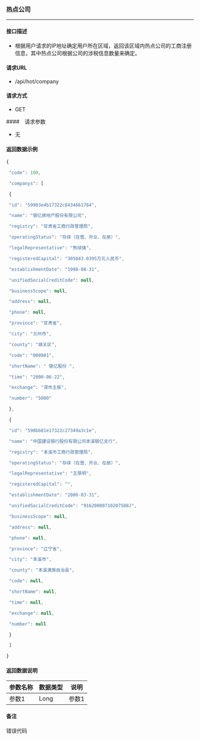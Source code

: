 ### 热点公司
----
#### 接口描述
- 根据用户请求的IP地址确定用户所在区域，返回该区域内热点公司的工商注册信息，其中热点公司根据公司的涉税信息数量来确定。

#### 请求URL
- /api/hot/company

#### 请求方式
- GET

####　请求参数
- 无

#### 返回数据示例

```js
{

 "code": 100,

 "companys": [

 {

 "id": "59903e4b17322c8434661784",

 "name": "银亿房地产股份有限公司",

 "registry": "甘肃省工商行政管理局",

 "operatingStatus": "存续（在营、开业、在册）",

 "legalRepresentative": "熊续强",

 "registeredCapital": "305843.0395万元人民币",

 "establishmentDate": "1998-08-31",

 "unifiedSocialCreditCode": null,

 "businessScope": null,

 "address": null,

 "phone": null,

 "province": "甘肃省",

 "city": "兰州市",

 "county": "城关区",

 "code": "000981",

 "shortName": " 银亿股份 ",

 "time": "2000-06-22",

 "exchange": "深市主板",

 "number": "5000"

 },

 {

 "id": "598bb81e17322c27349a3c1e",

 "name": "中国建设银行股份有限公司本溪银亿支行",

 "registry": "本溪市工商行政管理局",

 "operatingStatus": "存续（在营、开业、在册）",

 "legalRepresentative": "王厚明",

 "registeredCapital": "",

 "establishmentDate": "2000-03-31",

 "unifiedSocialCreditCode": "91620000710207508J",

 "businessScope": null,

 "address": null,

 "phone": null,

 "province": "辽宁省",

 "city": "本溪市",

 "county": "本溪满族自治县",

 "code": null,

 "shortName": null,

 "time": null,

 "exchange": null,

 "number": null

 }

 ]

}


```

#### 返回数据说明

| 参数名称| 数据类型 | 说明 | 
| -- | -- | -- | 
| 参数1 | Long | 参数1 |

#### 备注
错误代码